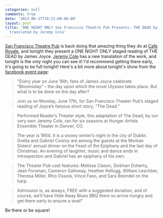 ```yaml
---
categories: null
comments: true
date: '2013-06-17T10:21:00-06:00'
layout: post
title: 'ONE NIGHT ONLY San Francisco Theatre Pub Presents: THE DEAD by James Joyce,
  translated by Jeremy Cole'
---
```


[San Francisco Theatre Pub](http://sftheaterpub.wordpress.com/) is back doing that amazing thing they do at [Cafe Royale](http://www.caferoyale-sf.com/), and tonight they present a ONE NIGHT ONLY staged reading of THE DEAD by James Joyce. [Jeremy Cole](http://jeremycole.org/) has a new translation of the work, and tonight is the only night you can see it! I'd recommend getting there early, it's going to be full tonight! Here's a bit more about tonight's show from the [facebook event page](https://www.facebook.com/events/488680637875103/?ref=3):

>"Every year on June 16th, fans of James Joyce celebrate “Bloomsday” – the day upon which the novel Ulysses takes place. But what is to be done on the day after?

>Join us on Monday, June 17th, for San Francisco Theater Pub’s staged reading of Joyce’s famous short story, “The Dead.”

>Performed Reader’s Theater style, this adaptation of The Dead, by our very own Jeremy Cole, ran for six seasons at Hunger Artists Ensemble Theater in Denver, CO.

>The year is 1904. It is a snowy winter’s night in the city of Dublin. Gretta and Gabriel Conroy are among the guests at the Morkan Sisters’ annual dinner on the Feast of the Epiphany and the last day of Christmas. An evening of laughter, music and dance ends in introspection and Gabriel has an epiphany of his own.

>The Theater Pub cast features: Melissa Clason, Siobhan Doherty, Jean Forsman, Cameron Galloway, Heather Kellogg, William Leschber, Theresa Miller, Rhio Ossola, Vince Faso, and Sara Breindel on the harp.

>Admission is, as always, FREE with a suggested donation, and of course, we’ll have Hide Away Blues BBQ there so arrive hungry and get there early to ensure a seat!"

Be there or be square!